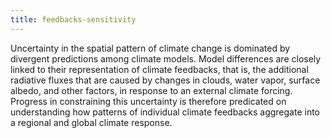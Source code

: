 ```yaml
---
title: feedbacks-sensitivity 
---
```


<!-- A 75-100 word paragraph describing the motivation behind these projects -->

Uncertainty in the spatial pattern of climate change is dominated by divergent predictions among climate models. Model differences are closely linked to their representation of climate feedbacks, that is, the additional radiative fluxes that are caused by changes in clouds, water vapor, surface albedo, and other factors, in response to an external climate forcing. Progress in constraining this uncertainty is therefore predicated on understanding how patterns of individual climate feedbacks aggregate into a regional and global climate response.


